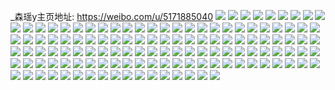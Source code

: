 _森瑶y主页地址: https://weibo.com/u/5171885040 
![](https://wx4.sinaimg.cn/mw2000/005E0HyEly1h9h7fx38ryj30wi108ael.jpg) 
![](https://wx4.sinaimg.cn/mw2000/005E0HyEly1h9f53829tij30u0146aft.jpg) 
![](https://wx4.sinaimg.cn/mw2000/005E0HyEly1h9f537hop6j30u013p464.jpg) 
![](https://wx4.sinaimg.cn/mw2000/005E0HyEly1h9f536wjslj30u0140n36.jpg) 
![](https://wx4.sinaimg.cn/mw2000/005E0HyEly1h9f537tvxkj30u0148wl6.jpg) 
![](https://wx4.sinaimg.cn/mw2000/005E0HyEly1h9f538c3upj31400u0di9.jpg) 
![](https://wx4.sinaimg.cn/mw2000/005E0HyEly1h9f538oga4j30u0144n9m.jpg) 
![](https://wx4.sinaimg.cn/mw2000/005E0HyEly1h90ut3do90j32c02c0hdu.jpg) 
![](https://wx4.sinaimg.cn/mw2000/005E0HyEly1h90utnspe1j30xs0ttnbw.jpg) 
![](https://wx4.sinaimg.cn/mw2000/005E0HyEly1h90ut5q79dj33402c0hdv.jpg) 
![](https://wx4.sinaimg.cn/mw2000/005E0HyEly1h93alyajtfj32c03407wh.jpg) 
![](https://wx4.sinaimg.cn/mw2000/005E0HyEly1h93alxdtv5j32a42y31ky.jpg) 
![](https://wx4.sinaimg.cn/mw2000/005E0HyEly1h8v9ads7dej31o01o0e81.jpg) 
![](https://wx4.sinaimg.cn/mw2000/005E0HyEly1h8v9acet9rj32c02yk1kz.jpg) 
![](https://wx4.sinaimg.cn/mw2000/005E0HyEly1h8ruts3lp2j33402c0qv6.jpg) 
![](https://wx4.sinaimg.cn/mw2000/005E0HyEly1h8rutsyiw5j33402c0hdu.jpg) 
![](https://wx4.sinaimg.cn/mw2000/005E0HyEly1h8rutqxglij326w2jm4qq.jpg) 
![](https://wx4.sinaimg.cn/mw2000/005E0HyEly1h8rutut23fj32672ks7wk.jpg) 
![](https://wx4.sinaimg.cn/mw2000/005E0HyEly1h8ofyow5mlj30u00ztalc.jpg) 
![](https://wx4.sinaimg.cn/mw2000/005E0HyEly1h83knqyp2oj31xh1cg7vv.jpg) 
![](https://wx4.sinaimg.cn/mw2000/005E0HyEly1h7vcntfb54j32bc2bc7wi.jpg) 
![](https://wx4.sinaimg.cn/mw2000/005E0HyEly1h7vcntwq81j31fm0t1tf8.jpg) 
![](https://wx4.sinaimg.cn/mw2000/005E0HyEly1h5kd4gf18ej30u00u0n49.jpg) 
![](https://wx4.sinaimg.cn/mw2000/005E0HyEly1h5kd4jwdifj30u00uajyr.jpg) 
![](https://wx4.sinaimg.cn/mw2000/005E0HyEly1h5kd4iwcz3j30u00u0dkg.jpg) 
![](https://wx4.sinaimg.cn/mw2000/005E0HyEly1h5kd4hq2qcj30w40u0447.jpg) 
![](https://wx4.sinaimg.cn/mw2000/005E0HyEly1h5kd4icpijj30u00u0juu.jpg) 
![](https://wx4.sinaimg.cn/mw2000/005E0HyEly1h5kd4fktzij30u00u0wj0.jpg) 
![](https://wx4.sinaimg.cn/mw2000/005E0HyEly1h3aco8h83bj329p2mihdw.jpg) 
![](https://wx4.sinaimg.cn/mw2000/005E0HyEly1h3acobz4gfj31x01tv4qq.jpg) 
![](https://wx4.sinaimg.cn/mw2000/005E0HyEly1h3aco9xon2j329n1rfnpe.jpg) 
![](https://wx4.sinaimg.cn/mw2000/005E0HyEly1h3acoda0myj32bc2p5hdu.jpg) 
![](https://wx4.sinaimg.cn/mw2000/005E0HyEly1h3acoj50wlj33342bchdw.jpg) 
![](https://wx4.sinaimg.cn/mw2000/005E0HyEly1h3acofoexkj32bc3314qt.jpg) 
![](https://wx4.sinaimg.cn/mw2000/005E0HyEly1h34aoz29s6j32bc2qq1kz.jpg) 
![](https://wx4.sinaimg.cn/mw2000/005E0HyEly1h34ap42qd7j30vr0nf7j3.jpg) 
![](https://wx4.sinaimg.cn/mw2000/005E0HyEly1h34ap3r4f4j32tn2aub2a.jpg) 
![](https://wx4.sinaimg.cn/mw2000/005E0HyEly1h34aox5tdfj323l2pnhdw.jpg) 
![](https://wx4.sinaimg.cn/mw2000/005E0HyEly1h34ap0k5kfj33342b2npg.jpg) 
![](https://wx4.sinaimg.cn/mw2000/005E0HyEly1h34ap1qqglj323n2qux6q.jpg) 
![](https://wx4.sinaimg.cn/mw2000/005E0HyEly1h34ap4ttbsj30wi15a4qp.jpg) 
![](https://wx4.sinaimg.cn/mw2000/005E0HyEly1h34ap2uqvxj329n2uq1kz.jpg) 
![](https://wx4.sinaimg.cn/mw2000/005E0HyEly1h34aoxz6u5j31o0280npd.jpg) 
![](https://wx4.sinaimg.cn/mw2000/005E0HyEly1h2jts6j3cvj311g0zktho.jpg) 
![](https://wx4.sinaimg.cn/mw2000/005E0HyEly1h2jts6sqiwj30w60y0wnm.jpg) 
![](https://wx4.sinaimg.cn/mw2000/005E0HyEly1h2jts7kfzhj32ru2azb2a.jpg) 
![](https://wx4.sinaimg.cn/mw2000/005E0HyEly1h2jr82f87mj32c02c0npe.jpg) 
![](https://wx4.sinaimg.cn/mw2000/005E0HyEly1h2bi3f6py5j32bb30e4qr.jpg) 
![](https://wx4.sinaimg.cn/mw2000/005E0HyEly1h2bi3jahtsj32bc345hdu.jpg) 
![](https://wx4.sinaimg.cn/mw2000/005E0HyEly1h2bi3hwbvfj328t2zr4qq.jpg) 
![](https://wx4.sinaimg.cn/mw2000/005E0HyEly1h2bi3gqrmtj326u2ydx6p.jpg) 
![](https://wx4.sinaimg.cn/mw2000/005E0HyEly1h2bi3l854mj32bc33x1kz.jpg) 
![](https://wx4.sinaimg.cn/mw2000/005E0HyEly1h2bi3ddkavj32bc2mjqv5.jpg) 
![](https://wx4.sinaimg.cn/mw2000/005E0HyEly1h2bi3k8xz2j326r312qv6.jpg) 
![](https://wx4.sinaimg.cn/mw2000/005E0HyEly1h2bi3nz4pvj31ni1ugngw.jpg) 
![](https://wx4.sinaimg.cn/mw2000/005E0HyEly1h2bi3g0qkvj32bc2rjx6p.jpg) 
![](https://wx4.sinaimg.cn/mw2000/005E0HyEly1h29bzhcrcrj32bc33xkjo.jpg) 
![](https://wx4.sinaimg.cn/mw2000/005E0HyEly1h29bzcf8vnj32bc32dhdu.jpg) 
![](https://wx4.sinaimg.cn/mw2000/005E0HyEly1h29bznz8u8j32bc3454qr.jpg) 
![](https://wx4.sinaimg.cn/mw2000/005E0HyEly1h29bzlumcfj32sp22lu0y.jpg) 
![](https://wx4.sinaimg.cn/mw2000/005E0HyEly1h29bzazaomj31up28uqt2.jpg) 
![](https://wx4.sinaimg.cn/mw2000/005E0HyEly1h29bzjkzc9j32fa1szhdt.jpg) 
![](https://wx4.sinaimg.cn/mw2000/005E0HyEly1h188jffysbj32c02c04qq.jpg) 
![](https://wx4.sinaimg.cn/mw2000/005E0HyEly1h188jhkei9j32801o0qv5.jpg) 
![](https://wx4.sinaimg.cn/mw2000/005E0HyEly1h188joc3e6j32c12c1hdv.jpg) 
![](https://wx4.sinaimg.cn/mw2000/005E0HyEly1h188jlod77j33342bchdv.jpg) 
![](https://wx4.sinaimg.cn/mw2000/005E0HyEly1h188jckcerj31be0yk4n6.jpg) 
![](https://wx4.sinaimg.cn/mw2000/005E0HyEly1h188jt4xk4j32c12c1npf.jpg) 
![](https://wx4.sinaimg.cn/mw2000/005E0HyEly1h0ysvv19n8j327l1np7wh.jpg) 
![](https://wx4.sinaimg.cn/mw2000/005E0HyEly1h0ysvw7sbsj33342bcb2a.jpg) 
![](https://wx4.sinaimg.cn/mw2000/005E0HyEly1h0ysvy6adoj33342bcx6q.jpg) 
![](https://wx4.sinaimg.cn/mw2000/005E0HyEly1h0ysvzgm0zj33342bchdu.jpg) 
![](https://wx4.sinaimg.cn/mw2000/005E0HyEly1h0ysw0rbfej33342bcx6q.jpg) 
![](https://wx4.sinaimg.cn/mw2000/005E0HyEly1h0ysw2faugj33342bchdv.jpg) 
![](https://wx4.sinaimg.cn/mw2000/005E0HyEly1gzyulkmjvxj32cq1rxx1k.jpg) 
![](https://wx4.sinaimg.cn/mw2000/005E0HyEly1gzyulm05ujj32py1ucb2a.jpg) 
![](https://wx4.sinaimg.cn/mw2000/005E0HyEly1gzyulmsj48j31t91cg4qp.jpg) 
![](https://wx4.sinaimg.cn/mw2000/005E0HyEly1gzyulnotfnj32z428rqv5.jpg) 
![](https://wx4.sinaimg.cn/mw2000/005E0HyEly1gxcl2tjihcj32iu1okb2a.jpg) 
![](https://wx4.sinaimg.cn/mw2000/005E0HyEly1gxcl2rvl6nj32eb1cjnpd.jpg) 
![](https://wx4.sinaimg.cn/mw2000/005E0HyEgy1gvg9hgt3nyj63402c0e8402.jpg) 
![](https://wx4.sinaimg.cn/mw2000/005E0HyEgy1gvg9hlawpaj62by2vn1kz02.jpg) 
![](https://wx4.sinaimg.cn/mw2000/005E0HyEgy1gvg9hrnf92j62772bb4qq02.jpg) 
![](https://wx4.sinaimg.cn/mw2000/005E0HyEgy1gvg9hcmprbj62ba2yuhdu02.jpg) 
![](https://wx4.sinaimg.cn/mw2000/005E0HyEgy1gvg9i27o79j629v3157wi02.jpg) 
![](https://wx4.sinaimg.cn/mw2000/005E0HyEgy1gvg9i6walhj62c0340hdw02.jpg) 
![](https://wx4.sinaimg.cn/mw2000/005E0HyEgy1gvg9hp2k3dj629830lx6q02.jpg) 
![](https://wx4.sinaimg.cn/mw2000/005E0HyEgy1gvg9husbbjj61x32vn1ky02.jpg) 
![](https://wx4.sinaimg.cn/mw2000/005E0HyEgy1gvg9hxjxoqj62c02c04qq02.jpg) 
![](https://wx4.sinaimg.cn/mw2000/005E0HyEly1gu835msbnsj61o01o0u0x02.jpg) 
![](https://wx4.sinaimg.cn/mw2000/005E0HyEly1gu835o5bb7j613u0tuk9a02.jpg) 
![](https://wx4.sinaimg.cn/mw2000/005E0HyEly1gowg28jc9jj32ca1r7u0y.jpg) 
![](https://wx4.sinaimg.cn/mw2000/005E0HyEly1gowg29y2baj32c02c0u0x.jpg) 
![](https://wx4.sinaimg.cn/mw2000/005E0HyEly1gowg2704pvj32c02c0u0x.jpg) 
![](https://wx4.sinaimg.cn/mw2000/005E0HyEly1gowg2b1kb0j31o01o0x6p.jpg) 
![](https://wx4.sinaimg.cn/mw2000/005E0HyEly1gnwof6kg81j31o0280qv5.jpg) 
![](https://wx4.sinaimg.cn/mw2000/005E0HyEly1gnviexfrdyj32bb2bbu0x.jpg) 
![](https://wx4.sinaimg.cn/mw2000/005E0HyEly1gnkmrn0ktrj322k2reu0x.jpg) 
![](https://wx4.sinaimg.cn/mw2000/005E0HyEly1gmrz0d3ycgj321t21tqv6.jpg) 
![](https://wx4.sinaimg.cn/mw2000/005E0HyEly1gmrz09pg5fj32bx2bx4qq.jpg) 
![](https://wx4.sinaimg.cn/mw2000/005E0HyEly1gk7u9bod86j322q2ro7wh.jpg) 
![](https://wx4.sinaimg.cn/mw2000/005E0HyEly1ghjld1du2bj30u00u0e32.jpg) 
![](https://wx4.sinaimg.cn/mw2000/005E0HyEly1ghjld0xf6vj31mu27ah9y.jpg) 
![](https://wx4.sinaimg.cn/mw2000/005E0HyEly1ghjld1wog6j32c02c0b29.jpg) 
![](https://wx4.sinaimg.cn/mw2000/005E0HyEly1ghjld3r6fbj31o01o01ky.jpg) 
![](https://wx4.sinaimg.cn/mw2000/005E0HyEly1ggs3k3e207j327j2y1x6p.jpg) 
![](https://wx4.sinaimg.cn/mw2000/005E0HyEly1gebn09tz6jj316p0o1e81.jpg) 
![](https://wx4.sinaimg.cn/mw2000/005E0HyEly1g4cmfe80wnj3360240kjr.jpg) 
![](https://wx4.sinaimg.cn/mw2000/005E0HyEly1g4cmr21rjxj3360240e87.jpg) 
![](https://wx4.sinaimg.cn/mw2000/005E0HyEly1g4cmry05umj33602401l4.jpg) 
![](https://wx4.sinaimg.cn/mw2000/005E0HyEly1g4cmcbzodpj33602407wn.jpg) 
![](https://wx4.sinaimg.cn/mw2000/005E0HyEly1g4cmsqsea4j33602401l4.jpg) 
![](https://wx4.sinaimg.cn/mw2000/005E0HyEly1g4cmsyxzswj3360240u13.jpg) 
![](https://wx4.sinaimg.cn/mw2000/005E0HyEly1g4cmtfatxhj33602407wo.jpg) 
![](https://wx4.sinaimg.cn/mw2000/005E0HyEly1g4cmv4q4mdj33602401l4.jpg) 
![](https://wx4.sinaimg.cn/mw2000/005E0HyEly1g4cmfafvvtj3360240u13.jpg) 
![](https://wx4.sinaimg.cn/mw2000/005E0HyEly1g2dfe5magjj30n01dswm4.jpg) 
![](https://wx4.sinaimg.cn/mw2000/005E0HyEly1fwgny3tpj1j30ku1qi000.jpg) 
![](https://wx4.sinaimg.cn/mw2000/005E0HyEly1fwgny763q3j30zl0qp7du.jpg) 
![](https://wx4.sinaimg.cn/mw2000/005E0HyEly1fwgny4x8b0j30ku18e157.jpg) 
![](https://wx4.sinaimg.cn/mw2000/005E0HyEly1fwgny5stdmj30ku1ax47j.jpg) 
![](https://wx4.sinaimg.cn/mw2000/005E0HyEly1fwgny48a9gj30j40i5wh2.jpg) 
![](https://wx4.sinaimg.cn/mw2000/005E0HyEly1fwgny6ifvfj30ku1dmnbs.jpg) 
![](https://wx4.sinaimg.cn/mw2000/005E0HyEly1fwgny7v813j30ku1qitoj.jpg) 
![](https://wx4.sinaimg.cn/mw2000/005E0HyEly1fwgny22ugjj30qo0qoaht.jpg) 
![](https://wx4.sinaimg.cn/mw2000/005E0HyEly1fwgo15ghh3j31e80qoqgp.jpg) 
